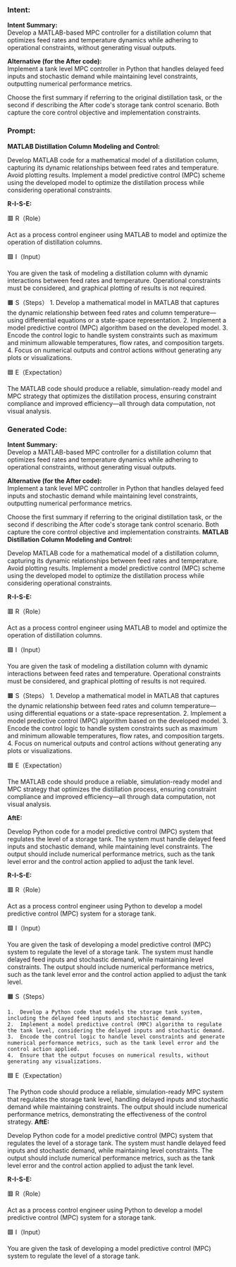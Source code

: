 ### Intent:
**Intent Summary:**  
Develop a MATLAB-based MPC controller for a distillation column that optimizes feed rates and temperature dynamics while adhering to operational constraints, without generating visual outputs.  

**Alternative (for the After code):**  
Implement a tank level MPC controller in Python that handles delayed feed inputs and stochastic demand while maintaining level constraints, outputting numerical performance metrics.  

Choose the first summary if referring to the original distillation task, or the second if describing the After code's storage tank control scenario. Both capture the core control objective and implementation constraints.

### Prompt:
**MATLAB Distillation Column Modeling and Control:**

Develop MATLAB code for a mathematical model of a distillation column, capturing its dynamic relationships between feed rates and temperature. Avoid plotting results.
Implement a model predictive control (MPC) scheme using the developed model to optimize the distillation process while considering operational constraints.

**R-I-S-E:**

🟥 R（Role）

Act as a process control engineer using MATLAB to model and optimize the operation of distillation columns.

🟩 I（Input）

You are given the task of modeling a distillation column with dynamic interactions between feed rates and temperature. Operational constraints must be considered, and graphical plotting of results is not required.

🟧 S（Steps）
	1.	Develop a mathematical model in MATLAB that captures the dynamic relationship between feed rates and column temperature—using differential equations or a state-space representation.
	2.	Implement a model predictive control (MPC) algorithm based on the developed model.
	3.	Encode the control logic to handle system constraints such as maximum and minimum allowable temperatures, flow rates, and composition targets.
	4.	Focus on numerical outputs and control actions without generating any plots or visualizations.

🟦 E（Expectation）

The MATLAB code should produce a reliable, simulation-ready model and MPC strategy that optimizes the distillation process, ensuring constraint compliance and improved efficiency—all through data computation, not visual analysis.

### Generated Code:
**Intent Summary:**  
Develop a MATLAB-based MPC controller for a distillation column that optimizes feed rates and temperature dynamics while adhering to operational constraints, without generating visual outputs.  

**Alternative (for the After code):**  
Implement a tank level MPC controller in Python that handles delayed feed inputs and stochastic demand while maintaining level constraints, outputting numerical performance metrics.  

Choose the first summary if referring to the original distillation task, or the second if describing the After code's storage tank control scenario. Both capture the core control objective and implementation constraints.
**MATLAB Distillation Column Modeling and Control:**

Develop MATLAB code for a mathematical model of a distillation column, capturing its dynamic relationships between feed rates and temperature. Avoid plotting results.
Implement a model predictive control (MPC) scheme using the developed model to optimize the distillation process while considering operational constraints.

**R-I-S-E:**

🟥 R（Role）

Act as a process control engineer using MATLAB to model and optimize the operation of distillation columns.

🟩 I（Input）

You are given the task of modeling a distillation column with dynamic interactions between feed rates and temperature. Operational constraints must be considered, and graphical plotting of results is not required.

🟧 S（Steps）
	1.	Develop a mathematical model in MATLAB that captures the dynamic relationship between feed rates and column temperature—using differential equations or a state-space representation.
	2.	Implement a model predictive control (MPC) algorithm based on the developed model.
	3.	Encode the control logic to handle system constraints such as maximum and minimum allowable temperatures, flow rates, and composition targets.
	4.	Focus on numerical outputs and control actions without generating any plots or visualizations.

🟦 E（Expectation）

The MATLAB code should produce a reliable, simulation-ready model and MPC strategy that optimizes the distillation process, ensuring constraint compliance and improved efficiency—all through data computation, not visual analysis.  

**AftE:**

Develop Python code for a model predictive control (MPC) system that regulates the level of a storage tank. The system must handle delayed feed inputs and stochastic demand, while maintaining level constraints. The output should include numerical performance metrics, such as the tank level error and the control action applied to adjust the tank level.

**R-I-S-E:**

🟥 R（Role）

Act as a process control engineer using Python to develop a model predictive control (MPC) system for a storage tank.

🟩 I（Input）

You are given the task of developing a model predictive control (MPC) system to regulate the level of a storage tank. The system must handle delayed feed inputs and stochastic demand, while maintaining level constraints. The output should include numerical performance metrics, such as the tank level error and the control action applied to adjust the tank level.

🟧 S（Steps）

	1.	Develop a Python code that models the storage tank system, including the delayed feed inputs and stochastic demand.
	2.	Implement a model predictive control (MPC) algorithm to regulate the tank level, considering the delayed inputs and stochastic demand.
	3.	Encode the control logic to handle level constraints and generate numerical performance metrics, such as the tank level error and the control action applied.
	4.	Ensure that the output focuses on numerical results, without generating any visualizations.

🟦 E（Expectation）

The Python code should produce a reliable, simulation-ready MPC system that regulates the storage tank level, handling delayed inputs and stochastic demand while maintaining constraints. The output should include numerical performance metrics, demonstrating the effectiveness of the control strategy.
**AftE:**

Develop Python code for a model predictive control (MPC) system that regulates the level of a storage tank. The system must handle delayed feed inputs and stochastic demand, while maintaining level constraints. The output should include numerical performance metrics, such as the tank level error and the control action applied to adjust the tank level.

**R-I-S-E:**

🟥 R（Role）

Act as a process control engineer using Python to develop a model predictive control (MPC) system for a storage tank.

🟩 I（Input）

You are given the task of developing a model predictive control (MPC) system to regulate the level of a storage tank.
